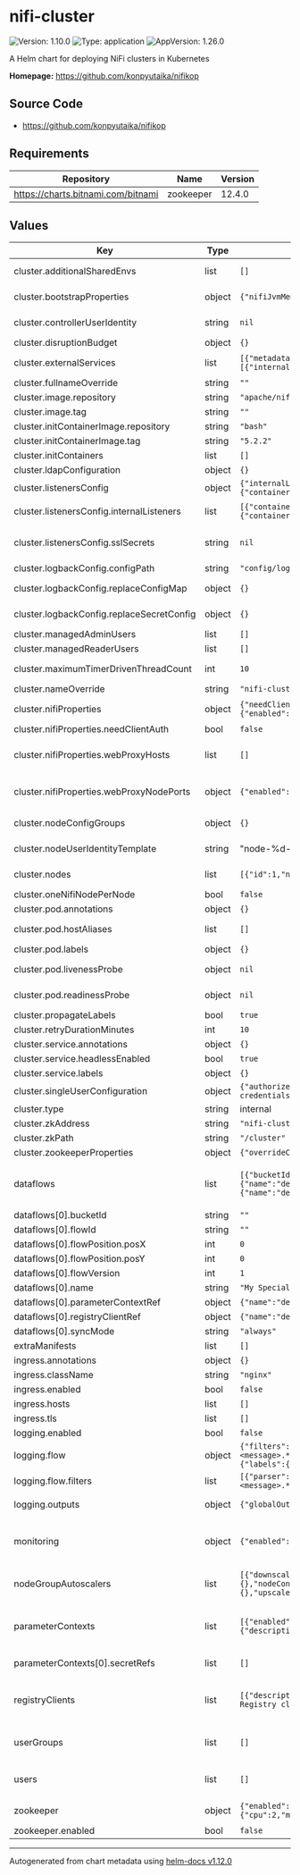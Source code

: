 # nifi-cluster

![Version: 1.10.0](https://img.shields.io/badge/Version-1.10.0-informational?style=flat-square) ![Type: application](https://img.shields.io/badge/Type-application-informational?style=flat-square) ![AppVersion: 1.26.0](https://img.shields.io/badge/AppVersion-1.26.0-informational?style=flat-square)

A Helm chart for deploying NiFi clusters in Kubernetes

**Homepage:** <https://github.com/konpyutaika/nifikop>

## Source Code

* <https://github.com/konpyutaika/nifikop>

## Requirements

| Repository | Name | Version |
|------------|------|---------|
| https://charts.bitnami.com/bitnami | zookeeper | 12.4.0 |

## Values

| Key | Type | Default | Description |
|-----|------|---------|-------------|
| cluster.additionalSharedEnvs | list | `[]` | list of additional environment variables to attach to all init containers and the nifi container https://konpyutaika.github.io/nifikop/docs/5_references/1_nifi_cluster/2_read_only_config#readonlyconfig |
| cluster.bootstrapProperties | object | `{"nifiJvmMemory":"512m","overrideConfigs":"java.arg.4=-Djava.net.preferIPv4Stack=true\njava.arg.log4shell=-Dlog4j2.formatMsgNoLookups=true\n"}` | You can override individual properties in conf/bootstrap.conf https://nifi.apache.org/docs/nifi-docs/html/administration-guide.html#bootstrap_properties |
| cluster.controllerUserIdentity | string | `nil` | ControllerUserIdentity specifies what to call the static admin user's identity. **Warning: once defined don't change this value either the operator will no longer be able to manage the cluster** |
| cluster.disruptionBudget | object | `{}` | see https://konpyutaika.github.io/nifikop/docs/5_references/1_nifi_cluster#disruptionbudget |
| cluster.externalServices | list | `[{"metadata":{"annotations":{},"labels":{}},"name":"nifi-cluster-ip","spec":{"portConfigs":[{"internalListenerName":"http","port":8080}],"type":"ClusterIP"}}]` | Additional k8s services to create and target internal listener ports. Ingress will use these to route traffic to the cluster |
| cluster.fullnameOverride | string | `""` |  |
| cluster.image.repository | string | `"apache/nifi"` |  |
| cluster.image.tag | string | `""` | Only set this if you want to override the chart AppVersion |
| cluster.initContainerImage.repository | string | `"bash"` |  |
| cluster.initContainerImage.tag | string | `"5.2.2"` |  |
| cluster.initContainers | list | `[]` | list of init containers to run prior to the deployment |
| cluster.ldapConfiguration | object | `{}` | see https://konpyutaika.github.io/nifikop/docs/5_references/1_nifi_cluster#ldapconfiguration |
| cluster.listenersConfig | object | `{"internalListeners":[{"containerPort":8080,"name":"http","type":"http"},{"containerPort":6007,"name":"cluster","type":"cluster"},{"containerPort":10000,"name":"s2s","type":"s2s"},{"containerPort":9090,"name":"prometheus","type":"prometheus"}],"sslSecrets":null}` | https://konpyutaika.github.io/nifikop/docs/5_references/1_nifi_cluster/6_listeners_config |
| cluster.listenersConfig.internalListeners | list | `[{"containerPort":8080,"name":"http","type":"http"},{"containerPort":6007,"name":"cluster","type":"cluster"},{"containerPort":10000,"name":"s2s","type":"s2s"},{"containerPort":9090,"name":"prometheus","type":"prometheus"}]` | List of internal ports exposed for the nifi container. The `type` of port has specific meaning, see:    https://konpyutaika.github.io/nifikop/docs/5_references/1_nifi_cluster/6_listeners_config#internallistener |
| cluster.listenersConfig.sslSecrets | string | `nil` | Provides the SSL configuration for the cluster, can be fully user provided, user provided CA or auto generated    with cert-manager. See: https://konpyutaika.github.io/nifikop/docs/3_manage_nifi/1_manage_clusters/1_deploy_cluster/4_ssl_configuration |
| cluster.logbackConfig.configPath | string | `"config/logback.xml"` |  |
| cluster.logbackConfig.replaceConfigMap | object | `{}` | A ConfigMap ref to override the default logback configuration see https://konpyutaika.github.io/nifikop/docs/5_references/1_nifi_cluster/2_read_only_config#logbackconfig |
| cluster.logbackConfig.replaceSecretConfig | object | `{}` | A Secret ref to override the default logback configuration see https://konpyutaika.github.io/nifikop/docs/5_references/1_nifi_cluster/2_read_only_config#logbackconfig |
| cluster.managedAdminUsers | list | `[]` | see https://konpyutaika.github.io/nifikop/docs/5_references/1_nifi_cluster#managedusers |
| cluster.managedReaderUsers | list | `[]` | see https://konpyutaika.github.io/nifikop/docs/5_references/1_nifi_cluster#managedusers |
| cluster.maximumTimerDrivenThreadCount | int | `10` | MaximumTimerDrivenThreadCount defines the maximum number of threads for timer driven processors available to the system. |
| cluster.nameOverride | string | `"nifi-cluster"` | the full name of the cluster. This is used to set a portion of the name of various nifikop resources |
| cluster.nifiProperties | object | `{"needClientAuth":false,"overrideConfigs":"nifi.web.proxy.context.path=/nifi-cluster\n","webProxyHosts":[],"webProxyNodePorts":{"enabled":false,"hosts":[]}}` | You can override the individual properties via the overrideConfigs attribute. These will be provided to all pods via secrets. https://nifi.apache.org/docs/nifi-docs/html/administration-guide.html#system_properties |
| cluster.nifiProperties.needClientAuth | bool | `false` | Nifi security client auth |
| cluster.nifiProperties.webProxyHosts | list | `[]` | List of allowed HTTP Host header values to consider when NiFi is running securely and will be receiving requests to a different host[:port] than it is bound to. Operator will generate comma separated string from list https://nifi.apache.org/docs/nifi-docs/html/administration-guide.html#web-properties |
| cluster.nifiProperties.webProxyNodePorts | object | `{"enabled":false,"hosts":[]}` | In case `cluster.externalServices` contains a service of type `NodePort` and NiFi UI/API needs to be accessed over it, this option will add host:nodePort to the `webProxyHosts` list inside `NiFiCluster`. Note: When adding webProxyHosts as host:port, NiFi will also create entry for host as valid host header. |
| cluster.nodeConfigGroups | object | `{}` | Defines configurations for nodes which can be used in list of nodes in cluster.    See: https://konpyutaika.github.io/nifikop/docs/5_references/1_nifi_cluster/3_node_config |
| cluster.nodeUserIdentityTemplate | string | "node-%d-<cluster-name>" | the template to use to create nodes. see https://konpyutaika.github.io/nifikop/docs/5_references/1_nifi_cluster#nificlusterspec |
| cluster.nodes | list | `[{"id":1,"nodeConfigGroup":"default-group"}]` | Defines the list of nodes in the cluster with their id's and config to apply.    See https://konpyutaika.github.io/nifikop/docs/5_references/1_nifi_cluster#nificlusterspec |
| cluster.oneNifiNodePerNode | bool | `false` | whether or not to only deploy one nifi pod per node in this cluster |
| cluster.pod.annotations | object | `{}` | Annotations to apply to every pod |
| cluster.pod.hostAliases | list | `[]` | host aliases to assign to each pod. See: https://kubernetes.io/docs/reference/generated/kubernetes-api/v1.23/#hostalias-v1-core |
| cluster.pod.labels | object | `{}` | Labels to apply to every pod |
| cluster.pod.livenessProbe | object | `nil` | The pod liveness probe override: https://kubernetes.io/docs/tasks/configure-pod-container/configure-liveness-readiness-startup-probes/#define-a-liveness-command |
| cluster.pod.readinessProbe | object | `nil` | The pod readiness probe override: https://kubernetes.io/docs/tasks/configure-pod-container/configure-liveness-readiness-startup-probes/#define-readiness-probes |
| cluster.propagateLabels | bool | `true` |  |
| cluster.retryDurationMinutes | int | `10` | The number of minutes the operator should wait for the cluster to be successfully deployed before retrying |
| cluster.service.annotations | object | `{}` | Annotations to apply to each nifi service |
| cluster.service.headlessEnabled | bool | `true` | Whether or not to create a headless service |
| cluster.service.labels | object | `{}` | Labels to apply to each nifi service |
| cluster.singleUserConfiguration | object | `{"authorizerEnabled":false,"enabled":false,"secretKeys":{"password":"password","username":"username"},"secretRef":{"name":"single-user-credentials","namespace":"nifi"}}` | see https://konpyutaika.github.io/nifikop/docs/5_references/1_nifi_cluster#singleuserconfiguration |
| cluster.type | string | internal | type of the cluster: internal or external. Operator will put internal by default |
| cluster.zkAddress | string | `"nifi-cluster-zookeeper:2181"` | the hostname and port of the zookeeper service |
| cluster.zkPath | string | `"/cluster"` | the path in zookeeper to store this cluster's state |
| cluster.zookeeperProperties | object | `{"overrideConfigs":"initLimit=15\nautopurge.purgeInterval=24\nsyncLimit=5\ntickTime=2000\ndataDir=./state/zookeeper\nautopurge.snapRetainCount=30\n"}` | This is only for embedded zookeeper configuration. This is ignored if `zookeeper.enabled` is true. |
| dataflows | list | `[{"bucketId":"","enabled":false,"flowId":"","flowPosition":{"posX":0,"posY":0},"flowVersion":1,"name":"My Special Dataflow","parameterContextRef":{"name":"default","namespace":"nifi"},"registryClientRef":{"name":"default","namespace":"nifi"},"skipInvalidComponent":true,"skipInvalidControllerService":true,"syncMode":"always","updateStrategy":"drain"}]` | Versioned dataflow configurations. This is used to configure versioned dataflows to be deployed to this nifi cluster. Any number may be configured. Note that a _registryClient_ and a _parameterContext_ must be enabled & present in order for a dataflow to be deployed to a cluster. See https://konpyutaika.github.io/nifikop/docs/5_references/5_nifi_dataflow |
| dataflows[0].bucketId | string | `""` | Bucket id can be found in the bucket.yml created when version controlling process groups |
| dataflows[0].flowId | string | `""` | Flow id can be found in the bucket.yml created when version controlling process groups |
| dataflows[0].flowPosition.posX | int | `0` | x coordinate of flow on canvas |
| dataflows[0].flowPosition.posY | int | `0` | y coordinate of flow on canvas |
| dataflows[0].flowVersion | int | `1` | Version of the flow to take from registry |
| dataflows[0].name | string | `"My Special Dataflow"` | Name of the flow |
| dataflows[0].parameterContextRef | object | `{"name":"default","namespace":"nifi"}` | Reference to the ParameterContext object which will be added to this flow |
| dataflows[0].registryClientRef | object | `{"name":"default","namespace":"nifi"}` | reference to the nifi registry client to connect and get versioned flow |
| dataflows[0].syncMode | string | `"always"` | This is one of {never, always, once} |
| extraManifests | list | `[]` | A list of extra Kubernetes manifest with Helm template support, to apply |
| ingress.annotations | object | `{}` |  |
| ingress.className | string | `"nginx"` |  |
| ingress.enabled | bool | `false` |  |
| ingress.hosts | list | `[]` |  |
| ingress.tls | list | `[]` |  |
| logging.enabled | bool | `false` | Whether or not log aggregation via the banzai cloud logging operator is enabled. |
| logging.flow | object | `{"filters":[{"parser":{"parse":{"expression":"/^(?<time>\\d{4}-\\d{2}-\\d{2} \\d{2}:\\d{2}:\\d{2},\\d{3}) (?<level>[^\\s]+) \\[(?<thread>.*)\\] (?<message>.*)$/im","keep_time_key":true,"time_format":"%iso8601","time_key":"time","time_type":"string","type":"regexp"}}}],"match":[{"select":{"labels":{"app":"nifi"}}}],"name":"nifi-cluster-flow"}` | https://banzaicloud.com/docs/one-eye/logging-operator/configuration/flow/ |
| logging.flow.filters | list | `[{"parser":{"parse":{"expression":"/^(?<time>\\d{4}-\\d{2}-\\d{2} \\d{2}:\\d{2}:\\d{2},\\d{3}) (?<level>[^\\s]+) \\[(?<thread>.*)\\] (?<message>.*)$/im","keep_time_key":true,"time_format":"%iso8601","time_key":"time","time_type":"string","type":"regexp"}}}]` | The filters and match configs should be configured just like in the CRDs (linked above) |
| logging.outputs | object | `{"globalOutputRefs":["loki-cluster-output"]}` | Only global outputs that have been created separately to this helm chart supported for now may consider changing this to a Flow per cluster in future |
| monitoring | object | `{"enabled":false}` | Monitoring is enabled by the Prometheus operator. This can be deployed stand-alone or as a part of the Rancher Monitoring application. Do not enable this unless you've installed rancher-logging or the Prometheus operator directly. https://rancher.com/docs/rancher/v2.6/en/monitoring-alerting/ Enabling monitoring creates a `ServiceMonitor` custom resource and routes logs to the output of your choice |
| nodeGroupAutoscalers | list | `[{"downscaleStrategy":"lifo","enabled":false,"horizontalAutoscaler":{"maxReplicas":2,"minReplicas":1},"name":"default-group-autoscaler","nodeConfig":{},"nodeConfigGroupId":"default-group","nodeLabelsSelector":{"matchLabels":{"default-scale-group":"true"}},"readOnlyConfig":{},"upscaleStrategy":"simple"}]` | Nifi NodeGroup Autoscaler configurations. Use this to autoscale any NodeGroup specified in `cluster.nodeConfigGroups`. To autoscale  See https://konpyutaika.github.io/nifikop/docs/5_references/7_nifi_nodegroup_autoscaler |
| parameterContexts | list | `[{"enabled":false,"name":"default","parameters":[{"description":"my foo bar property","name":"foo-prop","sensitive":false,"value":"bar-value"},{"description":"my foo bar property","name":"foo-prop-2","sensitive":true,"value":"bar-value-2"}],"secretRefs":[]}]` | Parameter context configurations. This is required if you wish to deploy versioned flows via the dataflow config. However,  it is not required to provide secret refs. You must provide at least one parameter or nifikop will choke on updating dataflows. The `.name` field must be safe in Kubernetes and match the pattern [A-Za-z0-9-] See https://konpyutaika.github.io/nifikop/docs/5_references/4_nifi_parameter_context |
| parameterContexts[0].secretRefs | list | `[]` | Use the given secret and put its values as sensitive values in this parameter context. The key will be the name of parameter in NiFi. |
| registryClients | list | `[{"description":"Default NiFi Registry client","enabled":false,"endpoint":"http://nifi-registry","name":"default"},{"description":"Alternate NiFi Registry client","enabled":false,"endpoint":"http://nifi-registry","name":"alternate"}]` | registry client configurations. You'd use this to version control process groups & store the configuration in a registry bucket This is required if you wish to deploy versioned flows via the dataflow config The .name field must be safe in Kubernetes and match the pattern [A-Za-z0-9-] See https://konpyutaika.github.io/nifikop/docs/5_references/3_nifi_registry_client |
| userGroups | list | `[]` | Configure user groups. Each will result in the creation of a `NiFiUserGroup` CRD in k8s, which the operator takes and applies to each nifi configuration. See all properties here: https://konpyutaika.github.io/nifikop/docs/5_references/6_nifi_usergroup |
| users | list | `[]` | Configure users. Each will result in the creation of a `NiFiUser` CRD in k8s, which the operator takes and applies to each nifi configuration. See https://konpyutaika.github.io/nifikop/docs/5_references/2_nifi_user. The object's `name` is used for k8s resource `metadata.name` and so should be alphanumeric and hyphenated & <= 64 bytes |
| zookeeper | object | `{"enabled":false,"persistence":{"size":"10Gi","storageClass":"standard"},"replicaCount":1,"resources":{"limits":{"cpu":2,"memory":"500Mi"},"requests":{"cpu":"0.5m","memory":"250Mi"}}}` | zookeeper chart overrides. Please see all the options for the zookeeper chart here: https://github.com/bitnami/charts/tree/main/bitnami/zookeeper |
| zookeeper.enabled | bool | `false` | Whether or not to deploy an independent zookeeper. |

----------------------------------------------
Autogenerated from chart metadata using [helm-docs v1.12.0](https://github.com/norwoodj/helm-docs/releases/v1.12.0)
